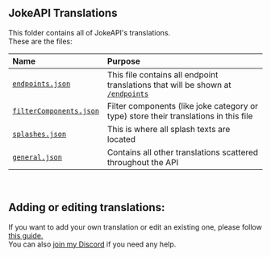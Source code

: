 ## JokeAPI Translations
This folder contains all of JokeAPI's translations.  
These are the files:  

| Name | Purpose |
| :-- | :-- |
| [`endpoints.json`](./endpoints.json) | This file contains all endpoint translations that will be shown at [`/endpoints`](https://v2.jokeapi.dev/#endpoints-endpoint) |
| [`filterComponents.json`](./filterComponents.json) | Filter components (like joke category or type) store their translations in this file |
| [`splashes.json`](./splashes.json) | This is where all splash texts are located |
| [`general.json`](./general.json) | Contains all other translations scattered throughout the API |

<br>

## Adding or editing translations:
If you want to add your own translation or edit an existing one, please follow [this guide.](https://github.com/Sv443/JokeAPI/blob/master/.github/Contributing.md#submitting-translations)  
You can also [join my Discord](https://dc.sv443.net/) if you need any help.
